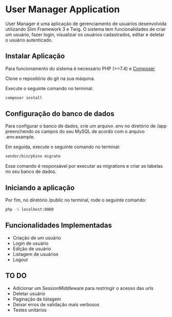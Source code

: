 # User Manager Application

User Manager é uma aplicação de gerenciamento de usuários desenvolvida utilizando Slim Framework 3 e Twig.
O sistema tem funcionalidades de criar um usuário, fazer login, visualizar os usuários cadastrados, editar e deletar o usuário autenticado.

## Instalar Aplicação

Para funcionamento do sistema é necessário PHP (>=7.4) e [Composer](https://getcomposer.org/)

Clone o repositório do git na sua máquina.

Execute o seguinte comando no terminal:
```bash
composer install
```

## Configuração do banco de dados

Para configurar o banco de dados, crie um arquivo .env no diretório de /app preenchendo os campos do seu MySQL de acordo com o arquivo .env.example.

Em seguida, execute o seguinte comando no terminal:
```bash
vendor/bin/phinx migrate
```
Esse comando é responsável por executar as migrations e criar as tabelas no seu banco de dados.

## Iniciando a aplicação

Por fim, no diretório /public no terminal, rode o seguinte comando:
```bash
php -S localhost:8080
```

## Funcionalidades Implementadas

* Criação de um usuário
* Login de usuário
* Edição de usuário
* Listagem de usuários
* Logout

## TO DO

* Adicionar um SessionMiddleware para restringir o acesso das urls
* Deletar usuário
* Paginação da listagem
* Deixar erros de validação mais verbosos
* Testes unitários


